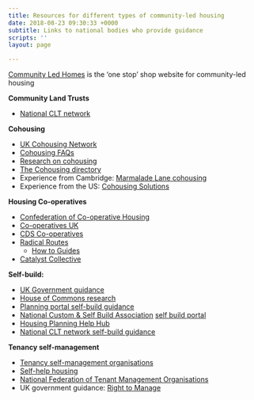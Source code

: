 ```yaml
---
title: Resources for different types of community-led housing
date: 2018-08-23 09:30:33 +0000
subtitle: Links to national bodies who provide guidance
scripts: ''
layout: page

---
```

[Community Led Homes]( https://www.communityledhomes.org.uk ) is the ‘one stop’ shop website for community-led housing

**Community Land Trusts**

* [National CLT network ](http://www.communitylandtrusts.org.uk/funding-and-resources/resources)

**Cohousing**

* [UK Cohousing Network](https://cohousing.org.uk/membership-categories/)
* [Cohousing FAQs](https://bit.ly/2M4JUFo)
* [Research on cohousing](https://bit.ly/2M7kirC)
* [The Cohousing directory](https://bit.ly/2KyGaHx)
* Experience from Cambridge: [Marmalade Lane cohousing](http://www.houseplanninghelp.com/hph129-setting-up-a-cohousing-scheme-with-chris-wilson-from-k1/)
* Experience from the US: [Cohousing Solutions](http://cohousing-solutions.com/resources/next-steps/)

**Housing Co-operatives**

* [Confederation of Co-operative Housing](http://www.cch.coop/centre-for-excellence/)
* [Co-operatives UK](https://www.uk.coop/developing-co-ops/start-co-operative)
* [CDS Co-operatives](https://www.cds.coop/)
* [Radical Routes](http://www.radicalroutes.org.uk/)
  * [How to Guides](http://www.radicalroutes.org.uk/publicdownloads/how2housingco-opstepbystep.pdf)
* [Catalyst Collective](http://www.catalystcollective.org/cms/housing-co-ops)

**Self-build:**

* [UK Government guidance](https://www.gov.uk/guidance/self-build-and-custom-housebuilding)
* [House of Commons research](http://researchbriefings.parliament.uk/ResearchBriefing/Summary/SN06784)
* [Planning portal self-build guidance](https:/www.planningportal.co.uk/info/200130/common_projects/49/self-build_homes)
* [National Custom & Self Build Association](http://www.nacsba.org.uk/) [self build portal](https://www.selfbuildportal.org.uk/)
* [Housing Planning Help Hub](https://hphhub.com/)
* [National CLT network self-build guidance](http://www.communitylandtrusts.org.uk/funding-and-resources/resources/start-a-clt-building-the-homes-including-self-build)

**Tenancy self-management**

* [Tenancy self-management organisations](https://en.wikipedia.org/wiki/Tenant_management_organisation)
* [Self-help housing](http://self-help-housing.org/how-is-it-done/setting-up/)
* [National Federation of Tenant Management Organisations](http://www.nftmo.co.uk/)
* UK government guidance: [Right to Manage](https://www.gov.uk/government/collections/tenant-management-organisations-guidance)